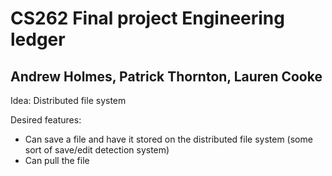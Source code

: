 # CS262 Final project Engineering ledger
## Andrew Holmes, Patrick Thornton, Lauren Cooke

Idea: Distributed file system

Desired features:
* Can save a file and have it stored on the distributed file system (some sort of save/edit detection system)
* Can pull the file 